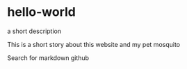 # hello-world
a short description

This is a short story about this website and my pet mosquito

Search for markdown github

